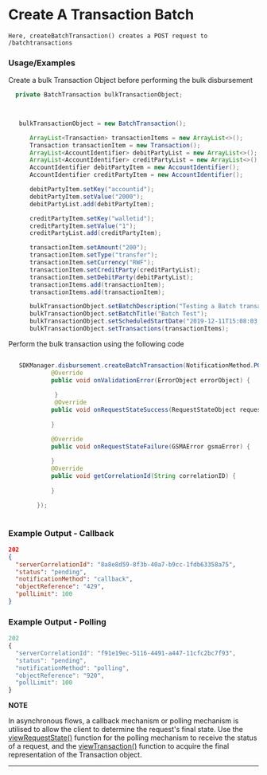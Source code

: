 # Create A Transaction Batch

`Here, createBatchTransaction() creates a POST request to /batchtransactions`

### Usage/Examples

 Create a bulk Transaction Object before performing the bulk disbursement
  
  ```java
    private BatchTransaction bulkTransactionObject;


  ```
  
  ```java
 
     
     bulkTransactionObject = new BatchTransaction();

        ArrayList<Transaction> transactionItems = new ArrayList<>();
        Transaction transactionItem = new Transaction();
        ArrayList<AccountIdentifier> debitPartyList = new ArrayList<>();
        ArrayList<AccountIdentifier> creditPartyList = new ArrayList<>();
        AccountIdentifier debitPartyItem = new AccountIdentifier();
        AccountIdentifier creditPartyItem = new AccountIdentifier();

        debitPartyItem.setKey("accountid");
        debitPartyItem.setValue("2000");
        debitPartyList.add(debitPartyItem);

        creditPartyItem.setKey("walletid");
        creditPartyItem.setValue("1");
        creditPartyList.add(creditPartyItem);

        transactionItem.setAmount("200");
        transactionItem.setType("transfer");
        transactionItem.setCurrency("RWF");
        transactionItem.setCreditParty(creditPartyList);
        transactionItem.setDebitParty(debitPartyList);
        transactionItems.add(transactionItem);
        transactionItems.add(transactionItem);

        bulkTransactionObject.setBatchDescription("Testing a Batch transaction");
        bulkTransactionObject.setBatchTitle("Batch Test");
        bulkTransactionObject.setScheduledStartDate("2019-12-11T15:08:03.158Z");
        bulkTransactionObject.setTransactions(transactionItems);

```
Perform the bulk transaction using the following code

```java

   SDKManager.disbursement.createBatchTransaction(NotificationMethod.POLLING,"",bulkTransactionObject, new RequestStateInterface() {
            @Override
            public void onValidationError(ErrorObject errorObject) {
           
             }
             @Override
            public void onRequestStateSuccess(RequestStateObject requestStateObject) {
         
            }

            @Override
            public void onRequestStateFailure(GSMAError gsmaError) {
           
            }
            @Override
            public void getCorrelationId(String correlationID) {
               
            }

        });
  
 ``` 
 
### Example Output - Callback

```json
202
{
  "serverCorrelationId": "8a8e8d59-8f3b-40a7-b9cc-1fdb63358a75",
  "status": "pending",
  "notificationMethod": "callback",
  "objectReference": "429",
  "pollLimit": 100
}
```

### Example Output - Polling

```javascript
202
{
  "serverCorrelationId": "f91e19ec-5116-4491-a447-11cfc2bc7f93",
  "status": "pending",
  "notificationMethod": "polling",
  "objectReference": "920",
  "pollLimit": 100
}
```

**NOTE**

In asynchronous flows, a callback mechanism or polling mechanism is utilised to allow the client to determine the request's final state. Use the [viewRequestState()](viewRequestState.Readme.md) function for the polling mechanism to receive the status of a request, and the [viewTransaction()](viewTransaction.Readme.md) function to acquire the final representation of the Transaction object.

---

